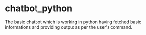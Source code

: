 # chatbot_python
The basic chatbot which is working in python having fetched basic informations and providing output as per the user's command.

